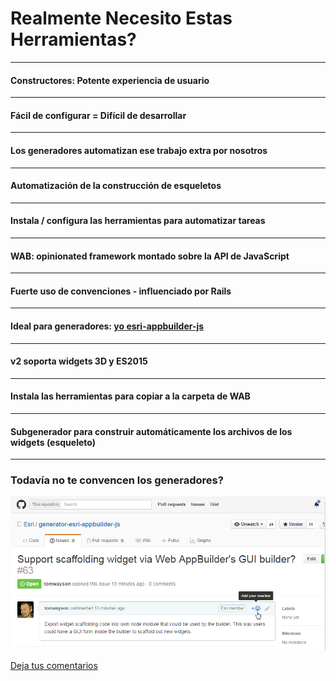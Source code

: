 <!-- .slide: data-background="reveal.js/img/bg-4.png" -->
# Realmente Necesito Estas Herramientas?

---

<!-- .slide: data-background="img/wab-builder.png" -->
#### Constructores: Potente experiencia de usuario

---

<!-- .slide: data-background="img/problem-7658225516_00cf277f83_z.jpg" -->
#### Fácil de configurar = Difícil de desarrollar 

---

<!-- .slide: data-background="img/scaffold-2520054449_b8d243d857_z.jpg" -->
#### Los generadores automatizan ese trabajo extra por nosotros

---

<!-- .slide: data-background="img/scaffold-2520054449_b8d243d857_z.jpg" -->
#### Automatización de la construcción de esqueletos

---

<!-- .slide: data-background="img/scaffold-2520054449_b8d243d857_z.jpg" -->
#### Instala / configura las herramientas para automatizar tareas

---

<!-- .slide: data-background="img/wab-exploded.png" data-background-size="800px" data-background-color="#fff" -->
#### WAB: opinionated framework montado sobre la API de JavaScript

---

<!-- .slide: data-background="img/wab-widget-conventions.png" -->
#### Fuerte uso de convenciones - influenciado por Rails

---

<!-- .slide: data-background="img/wab-generator-sceenshot.png" data-background-size="634px" data-background-color="#000" -->
#### Ideal para generadores: [yo esri-appbuilder-js](https://www.npmjs.com/package/generator-esri-appbuilder-js)

---

<!-- .slide: data-background="img/wab-generator-sceenshot.png" data-background-size="634px" data-background-color="#000" -->
#### v2 soporta widgets 3D y ES2015

---

<!-- .slide: data-background="img/wab-generator-sceenshot.png" data-background-size="634px" data-background-color="#000" -->
#### Instala las herramientas para copiar a la carpeta de WAB

---

<!-- .slide: data-background="img/wab-generator-sceenshot.png" data-background-size="634px" data-background-color="#000" -->
#### Subgenerador para construir automáticamente los archivos de los widgets (esqueleto)

---

<!-- .slide: data-background="reveal.js/img/bg-3.png" -->
### Todavía no te convencen los generadores?

<img src="img/issue-screenshot.png" />

[Deja tus comentarios](https://github.com/Esri/generator-esri-appbuilder-js/issues/63)
